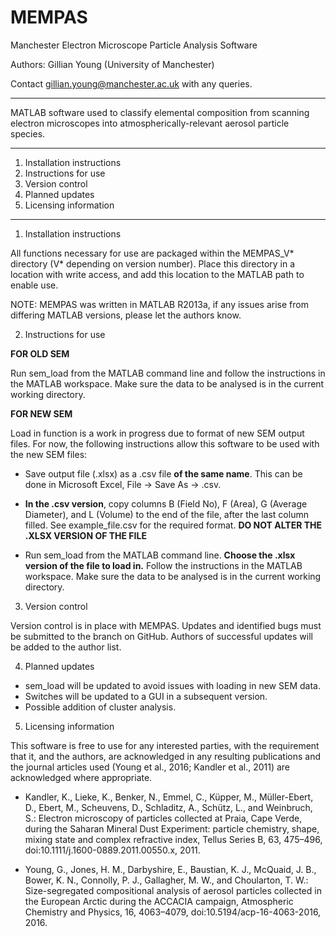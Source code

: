# MEMPAS
Manchester Electron Microscope Particle Analysis Software

Authors: Gillian Young (University of Manchester)

Contact gillian.young@manchester.ac.uk with any queries.

-----------------------------------------------------------------------------

MATLAB software used to classify elemental composition from scanning electron
microscopes into atmospherically-relevant aerosol particle species.

-----------------------------------------------------------------------------

1. Installation instructions
2. Instructions for use
3. Version control
4. Planned updates
5. Licensing information

-----------------------------------------------------------------------------

1. Installation instructions

  All functions necessary for use are packaged within the MEMPAS_V* directory 
  (V* depending on version number). Place this directory in a location with 
  write access, and add this location to the MATLAB path to enable use. 

  NOTE: MEMPAS was written in MATLAB R2013a, if any issues arise from differing 
  MATLAB versions, please let the authors know.

2. Instructions for use

  **FOR OLD SEM**

  Run sem_load from the MATLAB command line and follow the instructions in the 
  MATLAB workspace. Make sure the data to be analysed is in the current working 
  directory.

  **FOR NEW SEM**

  Load in function is a work in progress due to format of new SEM output files.
  For now, the following instructions allow this software to be used with the
  new SEM files:

  - Save output file (<filename>.xlsx) as a .csv file **of the same name**.
    This can be done in Microsoft Excel, File -> Save As -> <filename>.csv.

  - **In the .csv version**, copy columns B (Field No), F (Area), G (Average 
    Diameter), and L (Volume) to the end of the file, after the last column 
    filled. See example_file.csv for the required format. **DO NOT ALTER THE
    .XLSX VERSION OF THE FILE**

  - Run sem_load from the MATLAB command line. **Choose the .xlsx version of the
    file to load in.** Follow the instructions in the MATLAB workspace. Make sure
    the data to be analysed is in the current working directory.

3. Version control

  Version control is in place with MEMPAS. Updates and identified bugs must be 
  submitted to the branch on GitHub. Authors of successful updates will be added
  to the author list.

4. Planned updates

  - sem_load will be updated to avoid issues with loading in new SEM data.
  - Switches will be updated to a GUI in a subsequent version. 
  - Possible addition of cluster analysis.

5. Licensing information

  This software is free to use for any interested parties, with the requirement 
  that it, and the authors, are acknowledged in any resulting publications and 
  the journal articles used (Young et al., 2016; Kandler et al., 2011) are 
  acknowledged where appropriate.

  - Kandler, K., Lieke, K., Benker, N., Emmel, C., Küpper, M., Müller-Ebert, 
  D., Ebert, M., Scheuvens, D., Schladitz, A., Schütz, L., and Weinbruch, S.:
  Electron microscopy of particles collected at Praia, Cape Verde, during the 
  Saharan Mineral Dust Experiment: particle chemistry, shape, mixing 	state and 
  complex refractive index, Tellus Series B, 63, 475–496, 	
  doi:10.1111/j.1600-0889.2011.00550.x, 2011.

  - Young, G., Jones, H. M., Darbyshire, E., Baustian, K. J., McQuaid, J. B., 
  Bower, K. N., Connolly, P. J., Gallagher, M. W., and Choularton, T. W.: 
  Size-segregated compositional analysis of aerosol particles collected in the 
  European Arctic during the ACCACIA campaign, Atmospheric Chemistry and Physics, 
  16, 4063–4079, doi:10.5194/acp-16-4063-2016, 2016.
